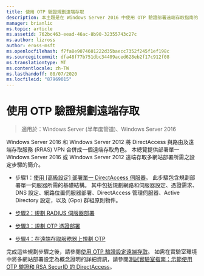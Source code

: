 ```yaml
---
title: 使用 OTP 驗證規劃遠端存取
description: 本主題是在 Windows Server 2016 中使用 OTP 驗證部署遠端存取指南的一部分。
manager: brianlic
ms.topic: article
ms.assetid: 762bc463-eead-46ac-8b90-32355743c27c
ms.author: lizross
author: eross-msft
ms.openlocfilehash: f7fa8e9074601222d35baecc7352f245f1ef198c
ms.sourcegitcommit: dfa48f77b751dbc34409aced628eb2f17c912f08
ms.translationtype: MT
ms.contentlocale: zh-TW
ms.lasthandoff: 08/07/2020
ms.locfileid: "87969015"
---
```

# <a name="plan-remote-access-with-otp-authentication"></a>使用 OTP 驗證規劃遠端存取

>適用於：Windows Server (半年度管道)、Windows Server 2016

 Windows Server 2016 和 Windows Server 2012 將 DirectAccess 與路由及遠端存取服務 (RRAS) VPN 合併成一個遠端存取角色。 本總覽提供部署單一 Windows Server 2016 或 Windows Server 2012 遠端存取多網站部署所需之設定步驟的簡介。


-  步驟1：[使用 [高級設定] 部署單一 DirectAccess 伺服器](../../../directaccess/single-server-advanced/deploy-a-single-directaccess-server-with-advanced-settings.md)。 此步驟包含規劃部署單一伺服器所需的基礎結構。 其中包括規劃網路和伺服器設定、憑證需求、DNS 設定、網路位置伺服器部署、DirectAccess 管理伺服器、Active Directory 設定，以及 (Gpo) 群組原則物件。

-   [步驟2：規劃 RADIUS 伺服器部署](Step-2-Plan-the-RADIUS-Server-Deployment.md)

-   [步驟3：規劃 OTP 憑證部署](Step-3-Plan-OTP-Certificate-Deployment.md)

-   [步驟4：在遠端存取服務器上規劃 OTP](Step-4-Plan-for-OTP-on-the-Remote-Access-Server.md)

完成這些規劃步驟之後，請參閱[使用 OTP 驗證設定遠端存取](../configure/configure-ra-with-otp-authentication.md)。 如需在實驗室環境中將多網站部署設定為概念證明的詳細資訊，請參閱[測試實驗室指南：示範使用 OTP 驗證和 RSA SecurID 的 DirectAccess](../../../directaccess/tlg-otp-securid/test-lab-guide-demonstrate-directaccess-with-otp-authentication-and-rsa-securid.md)。


